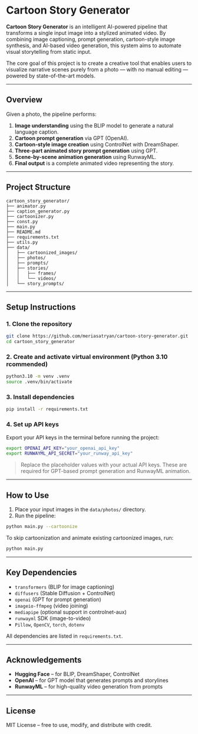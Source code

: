 # Cartoon Story Generator

**Cartoon Story Generator** is an intelligent AI-powered pipeline that transforms a single input image into a stylized animated video. By combining image captioning, prompt generation, cartoon-style image synthesis, and AI-based video generation, this system aims to automate visual storytelling from static input.

The core goal of this project is to create a creative tool that enables users to visualize narrative scenes purely from a photo — with no manual editing — powered by state-of-the-art models.

---

## Overview

Given a photo, the pipeline performs:

1. **Image understanding** using the BLIP model to generate a natural language caption.
2. **Cartoon prompt generation** via GPT (OpenAI).
3. **Cartoon-style image creation** using ControlNet with DreamShaper.
4. **Three-part animated story prompt generation** using GPT.
5. **Scene-by-scene animation generation** using RunwayML.
6. **Final output** is a complete animated video representing the story.

---

## Project Structure

```plaintext
cartoon_story_generator/
├── animator.py
├── caption_generator.py
├── cartoonizer.py
├── const.py
├── main.py
├── README.md
├── requirements.txt
├── utils.py
├── data/
│   ├── cartoonized_images/
│   ├── photos/
│   ├── prompts/
│   ├── stories/
│   │   ├── frames/
│   │   └── videos/
│   └── story_prompts/
```

---

## Setup Instructions

### 1. Clone the repository

```bash
git clone https://github.com/meriasatryan/cartoon-story-generator.git
cd cartoon_story_generator
```

### 2. Create and activate virtual environment (Python 3.10 rcommended)

```bash
python3.10 -m venv .venv
source .venv/bin/activate
```

### 3. Install dependencies

```bash
pip install -r requirements.txt
```

### 4. Set up API keys

Export your API keys in the terminal before running the project:

```bash
export OPENAI_API_KEY="your_openai_api_key"
export RUNWAYML_API_SECRET="your_runway_api_key"
```

> Replace the placeholder values with your actual API keys.
> These are required for GPT-based prompt generation and RunwayML animation.

---

## How to Use

1. Place your input images in the `data/photos/` directory.
2. Run the pipeline:

```bash
python main.py --cartoonize
```

To skip cartoonization and animate existing cartoonized images, run:

```bash
python main.py
```

---

## Key Dependencies

- `transformers` (BLIP for image captioning)
- `diffusers` (Stable Diffusion + ControlNet)
- `openai` (GPT for prompt generation)
- `imageio-ffmpeg` (video joining)
- `mediapipe` (optional support in controlnet-aux)
- `runwayml` SDK (image-to-video)
- `Pillow`, `OpenCV`, `torch`, `dotenv`

All dependencies are listed in `requirements.txt`.

---

## Acknowledgements

- **Hugging Face** – for BLIP, DreamShaper, ControlNet
- **OpenAI** – for GPT model that generates prompts and storylines
- **RunwayML** – for high-quality video generation from prompts

---

## License

MIT License – free to use, modify, and distribute with credit.
